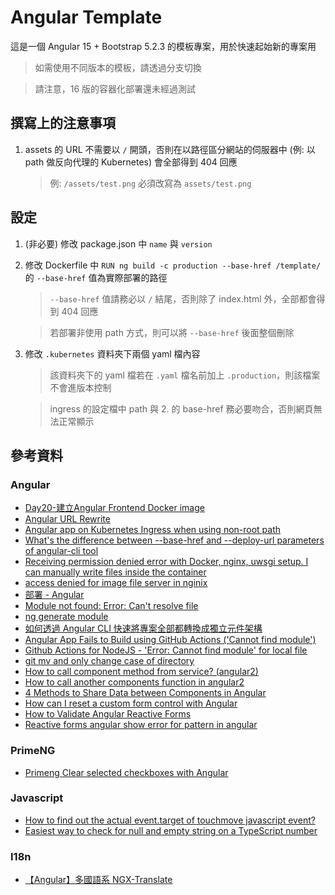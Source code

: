 <!-- markdownlint-disable MD028 -->
<!-- markdownlint-disable MD033 -->

# Angular Template

這是一個 Angular 15 + Bootstrap 5.2.3 的模板專案，用於快速起始新的專案用

> 如需使用不同版本的模板，請透過分支切換

> 請注意，16 版的容器化部署還未經過測試

## 撰寫上的注意事項

1. assets 的 URL 不需要以 `/` 開頭，否則在以路徑區分網站的伺服器中 (例: 以 path 做反向代理的 Kubernetes) 會全部得到 404 回應
    > 例: `/assets/test.png` 必須改寫為 `assets/test.png`

## 設定

1. (非必要) 修改 package.json 中 `name` 與 `version`
2. 修改 Dockerfile 中 `RUN ng build -c production --base-href /template/` 的 `--base-href` 值為實際部署的路徑
    > `--base-href` 值請務必以 `/` 結尾，否則除了 index.html 外，全部都會得到 404 回應

    > 若部署非使用 path 方式，則可以將 `--base-href` 後面整個刪除
3. 修改 `.kubernetes` 資料夾下兩個 yaml 檔內容
    > 該資料夾下的 yaml 檔若在 `.yaml` 檔名前加上 `.production`，則該檔案不會進版本控制

    > ingress 的設定檔中 path 與 2. 的 base-href 務必要吻合，否則網頁無法正常顯示

## 參考資料

### Angular

- [Day20-建立Angular Frontend Docker image](https://ithelp.ithome.com.tw/articles/10207731)
- [Angular URL Rewrite](https://github.com/kubernetes/ingress-nginx/issues/4266#issuecomment-551218413)
- [Angular app on Kubernetes Ingress when using non-root path](https://stackoverflow.com/a/64051684)
- [What's the difference between --base-href and --deploy-url parameters of angular-cli tool](https://stackoverflow.com/a/51185659)
- [Receiving permission denied error with Docker, nginx, uwsgi setup. I can manually write files inside the container](https://stackoverflow.com/a/74543204)
- [access denied for image file server in nginix](https://stackoverflow.com/a/54623331)
- [部署 - Angular](https://angular.tw/guide/deployment#the-base-tag)
- [Module not found: Error: Can't resolve file](https://github.com/angular/angular-cli/issues/4778#issuecomment-280798718)
- [ng generate module](https://angular.io/cli/generate#module)
- [如何透過 Angular CLI 快速將專案全部都轉換成獨立元件架構](https://blog.miniasp.com/post/2023/04/10/Migration-to-Standalone-Component-using-Angular-CLI)
- [Angular App Fails to Build using GitHub Actions ('Cannot find module')](https://stackoverflow.com/a/66729595)
- [Github Actions for NodeJS - 'Error: Cannot find module' for local file](https://stackoverflow.com/a/64359597)
- [git mv and only change case of directory](https://stackoverflow.com/a/3011723)
- [How to call component method from service? (angular2)](https://stackoverflow.com/a/40788926)
- [How to call another components function in angular2](https://stackoverflow.com/a/54245245)
- [4 Methods to Share Data between Components in Angular](https://www.samarpaninfotech.com/blog/methods-to-share-data-between-angular-components/)
- [How can I reset a custom form control with Angular](https://stackoverflow.com/a/52794721)
- [How to Validate Angular Reactive Forms](https://www.freecodecamp.org/news/how-to-validate-angular-reactive-forms/)
- [Reactive forms angular show error for pattern in angular](https://stackoverflow.com/a/62916483)

### PrimeNG

- [Primeng <p-table> Clear selected checkboxes with Angular](https://stackoverflow.com/a/75264648)

### Javascript

- [How to find out the actual event.target of touchmove javascript event?](https://stackoverflow.com/a/4405541)
- [Easiest way to check for null and empty string on a TypeScript number](https://stackoverflow.com/a/39056998)

### I18n

- [【Angular】多國語系 NGX-Translate](https://medium.com/allen%E7%9A%84%E6%8A%80%E8%A1%93%E7%AD%86%E8%A8%98/angular-ngx-translate-%E7%AD%86%E8%A8%98-84b8812419ab)
